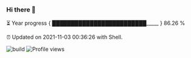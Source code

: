 ### Hi there 👋

⏳ Year progress { █████████████████████████_____ } 86.26 %

⏰ Updated on 2021-11-03 00:36:26 with Shell.

![build](https://github.com/shenxianpeng/shenxianpeng/workflows/build/badge.svg) ![Profile views](https://gpvc.arturio.dev/shenxianpeng)